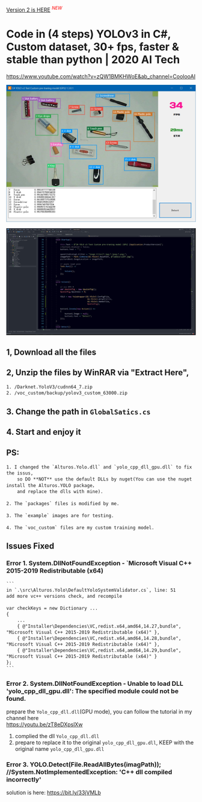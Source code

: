 <a href="https://github.com/12343954/Darknet.YoloV3.v2">Version 2 is HERE</a> <sup><font style="color: red; font-style: italic;">NEW</font></sup>
 
 # Code in (4 steps) YOLOv3 in C#, Custom dataset, 30+ fps, faster & stable than python | 2020 AI Tech

https://www.youtube.com/watch?v=zQW1BMKHWoE&ab_channel=CoolooAI


<p>
<img alt="" src="https://raw.githubusercontent.com/12343954/Darknet.YoloV3/main/Doc/run.jpg?token=AANYNY2KA7HYHUSZ3ZCXMC3AOK6OU" width="800" />
</p>
<p>
<img alt="" src="https://raw.githubusercontent.com/12343954/Darknet.YoloV3/main/Doc/vs1.jpg?token=AANYNY3FI2GRZEEQVOCRU2LAOK6LA" width="1024" />
</p>




## 1, Download all the files

## 2, Unzip the files by WinRAR via "Extract Here",

    1. /Darknet.YoloV3/cudnn64_7.zip
    2. /voc_custom/backup/yolov3_custom_63000.zip

## 3. Change the path in `GlobalSatics.cs`
## 4. Start and enjoy it


## PS: 

    1. I changed the `Alturos.Yolo.dll` and `yolo_cpp_dll_gpu.dll` to fix the issus, 
        so DO **NOT** use the default DLLs by nuget(You can use the nuget install the Alturos.YOLO package，
        and replace the dlls with mine).

    2. The `packages` files is modified by me.

    3. The `example` images are for testing.

    4. The `voc_custom` files are my custom training model.

## Issues Fixed 
    
### Error 1. System.DllNotFoundException - `Microsoft Visual C++ 2015-2019 Redistributable (x64)

    ```
    in `.\src\Alturos.Yolo\DefaultYoloSystemValidator.cs`, line: 51
    add more vc++ versions check, and recompile

    var checkKeys = new Dictionary ...
    {
        ...
        { @"Installer\Dependencies\VC,redist.x64,amd64,14.27,bundle", "Microsoft Visual C++ 2015-2019 Redistributable (x64)" },
        { @"Installer\Dependencies\VC,redist.x64,amd64,14.28,bundle", "Microsoft Visual C++ 2015-2019 Redistributable (x64)" },
        { @"Installer\Dependencies\VC,redist.x64,amd64,14.29,bundle", "Microsoft Visual C++ 2015-2019 Redistributable (x64)" }
    };
    ```
### Error 2. System.DllNotFoundException - Unable to load DLL 'yolo_cpp_dll_gpu.dll': The specified module could not be found.
prepare the `Yolo_cpp_dll.dll`(GPU mode), 
you can follow the tutorial in my channel here  
https://youtu.be/zT8eDXpslXw
1. complied the dll `Yolo_cpp_dll.dll`
2. prepare to replace it to the original `yolo_cpp_dll_gpu.dll`, KEEP with the original name `yolo_cpp_dll_gpu.dll`

### Error 3.  YOLO.Detect(File.ReadAllBytes(imagPath)); //System.NotImplementedException: 'C++ dll compiled incorrectly'

solution is here: https://bit.ly/33jVMLb
